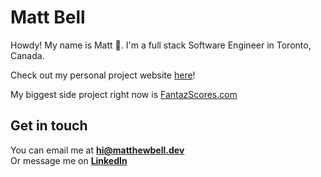 # Matt Bell

Howdy! My name is Matt :wave:. I'm a full stack Software Engineer in Toronto, Canada.

Check out my personal project website [here](https://www.matthewbell.dev)!

My biggest side project right now is [FantazScores.com](https://www.fantazscores.com)

## Get in touch

You can email me at **[hi@matthewbell.dev](mailto:hi@matthewbell.dev)**<br>
Or message me on **[LinkedIn](https://www.linkedin.com/in/matthewfbell/)**
